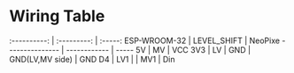 Wiring Table
============
:----------: | :---------: | :-----:
ESP-WROOM-32 | LEVEL_SHIFT | NeoPixe
--------------- | ------------ | -----
5V | MV | VCC
3V3 | LV |
GND | GND(LV,MV side) | GND
D4 | LV1 |
 | MV1 | Din
